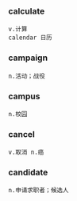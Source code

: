 ### calculate
```
v.计算
calendar 日历
```
### campaign
```
n.活动；战役
```
### campus
```
n.校园
```
### cancel
```
v.取消 n.癌
```
### candidate
```
n.申请求职者；候选人
```
### 
```

```
### 
```

```
### 
```

```